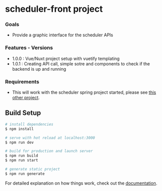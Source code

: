 # scheduler-front project

### Goals

- Provide a graphic interface for the scheduler APIs

### Features - Versions

- 1.0.0 : Vue/Nuxt project setup with vuetify templating
- 1.0.1 : Creating API call, simple sotre and components to check if the backend is up and running

### Requirements

- This will work with the scheduler spring project started, please see [this other project](https://github.com/Thomas-Pellan/scheduler).

## Build Setup

```bash
# install dependencies
$ npm install

# serve with hot reload at localhost:3000
$ npm run dev

# build for production and launch server
$ npm run build
$ npm run start

# generate static project
$ npm run generate
```

For detailed explanation on how things work, check out the [documentation](https://nuxtjs.org).
